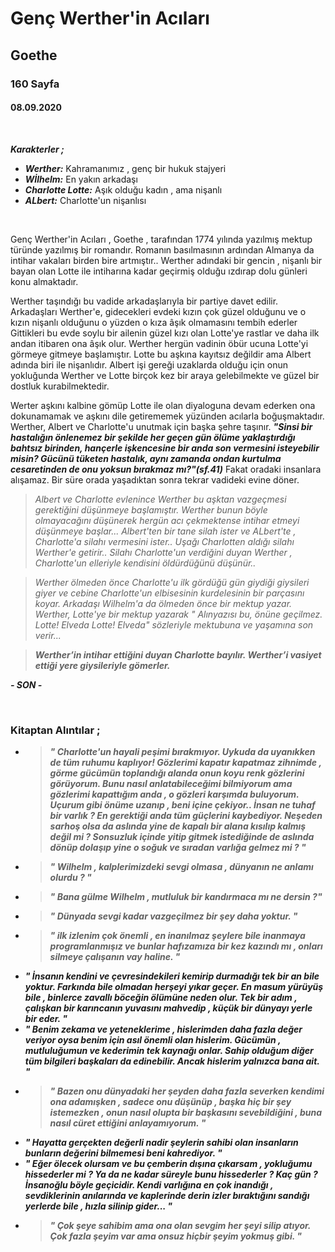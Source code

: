 # Genç Werther'in Acıları
## Goethe
### 160 Sayfa
#### 08.09.2020

<br>

***Karakterler ;***
- ***Werther:*** Kahramanımız ,  genç bir hukuk stajyeri
- ***Wİlhelm:*** En yakın arkadaşı
- ***Charlotte Lotte:*** Aşık olduğu kadın , ama nişanlı
- ***ALbert:*** Charlotte'un nişanlısı



<br>

Genç Werther'in Acıları , Goethe , tarafından 1774 yılında yazılmış mektup türünde yazılmış bir romandır. Romanın basılmasının ardından Almanya da intihar vakaları birden bire artmıştır.. Werther adındaki bir gencin , nişanlı bir bayan olan Lotte ile intiharına kadar geçirmiş olduğu ızdırap dolu günleri konu almaktadır.

Werther taşındığı bu vadide arkadaşlarıyla bir partiye davet edilir. Arkadaşları Werther'e,  gidecekleri evdeki kızın çok güzel olduğunu ve o kızın nişanlı olduğunu o yüzden o kıza âşık olmamasını tembih ederler
Gittikleri bu evde soylu bir ailenin güzel kızı olan Lotte'ye rastlar ve daha ilk andan itibaren ona âşık olur. Werther hergün vadinin öbür ucuna Lotte'yi görmeye gitmeye başlamıştır. Lotte bu aşkına kayıtsız değildir ama Albert adında biri ile nişanlıdır.  Albert işi gereği uzaklarda olduğu için onun yokluğunda Werther ve Lotte birçok kez bir araya gelebilmekte ve güzel bir dostluk kurabilmektedir.

Werter aşkını kalbine gömüp Lotte ile olan diyaloguna devam ederken ona dokunamamak ve aşkını dile getirememek yüzünden acılarla boğuşmaktadır. Werther,  Albert ve Charlotte'u unutmak için başka şehre taşınır. 
***"Sinsi bir hastalığın önlenemez bir şekilde her geçen gün ölüme yaklaştırdığı bahtsız birinden, hançerle işkencesine bir anda son vermesini isteyebilir misin? Gücünü tüketen hastalık, aynı zamanda ondan kurtulma cesaretinden de onu yoksun bırakmaz mı?"(sf.41)*** Fakat oradaki insanlara alışamaz. Bir süre orada yaşadıktan sonra tekrar vadideki evine döner.

> *Albert ve Charlotte evlenince Werther bu aşktan vazgeçmesi gerektiğini düşünmeye başlamıştır. Werther bunun böyle olmayacağını düşünerek hergün acı çekmektense intihar etmeyi düşünmeye başlar... Albert'ten bir tane silah ister ve ALbert'te , Charlotte'a silahı vermesini ister.. Uşağı Charlotten aldığı silahı Werther'e getirir.. Silahı Charlotte'un verdiğini duyan Werther , Charlotte'un elleriyle kendisini öldürdüğünü düşünür..*

> *Werther ölmeden önce Charlotte'u ilk gördüğü gün giydiği giysileri giyer ve cebine Charlotte'un elbisesinin kurdelesinin bir parçasını koyar. Arkadaşı Wilhelm'a da ölmeden önce bir mektup yazar. Werther, Lotte'ye bir mektup yazarak " Alınyazısı bu, önüne geçilmez. Lotte! Elveda Lotte! Elveda" sözleriyle mektubuna ve yaşamına son verir...*

> ***Werther’in intihar ettiğini duyan Charlotte bayılır. Werther’i  vasiyet ettiği yere giysileriyle gömerler.***

***- SON -***

   
   <br>

### Kitaptan Alıntılar ;
- > ***" Charlotte'un hayali peşimi bırakmıyor. Uykuda da uyanıkken de tüm ruhumu kaplıyor! Gözlerimi kapatır kapatmaz zihnimde , görme gücümün toplandığı alanda onun koyu renk gözlerini görüyorum. Bunu nasıl anlatabileceğimi bilmiyorum ama gözlerimi  kapattığım anda , o gözleri karşımda buluyorum. Uçurum gibi önüme uzanıp , beni içine çekiyor.. İnsan ne tuhaf bir varlık ? En gerektiği anda tüm güçlerini kaybediyor. Neşeden sarhoş olsa da aslında yine de kapalı  bir alana kısılıp kalmış değil mi ? Sonsuzluk içinde yitip gitmek istediğinde de aslında dönüp dolaşıp yine o soğuk ve sıradan varlığa gelmez mi ? "***
- > ***" Wilhelm , kalplerimizdeki sevgi olmasa , dünyanın ne anlamı olurdu ? "***
- > ***" Bana gülme Wilhelm , mutluluk bir kandırmaca mı ne dersin  ?"***
- > ***" Dünyada sevgi kadar vazgeçilmez bir şey daha yoktur. "***
- > ***" ilk izlenim çok önemli , en inanılmaz şeylere bile inanmaya programlanmışız ve bunlar hafızamıza bir kez kazındı mı , onları silmeye çalışanın vay haline. "***
-  ***" İnsanın kendini ve çevresindekileri kemirip durmadığı tek bir an bile yoktur. Farkında bile olmadan herşeyi yıkar geçer. En masum yürüyüş bile , binlerce zavallı böceğin ölümüne neden olur. Tek bir adım , çalışkan bir karıncanın yuvasını mahvedip , küçük bir dünyayı yerle bir eder. "***
-   ***" Benim zekama ve yeteneklerime , hislerimden daha fazla değer veriyor oysa benim için asıl önemli olan hislerim. Gücümün , mutluluğumun ve kederimin tek kaynağı onlar. Sahip olduğum diğer tüm bilgileri başkaları da edinebilir. Ancak hislerim yalnızca bana ait. "***
-   > ***" Bazen onu dünyadaki her şeyden daha fazla severken kendimi ona adamışken , sadece onu düşünüp , başka hiç bir şey istemezken , onun nasıl olupta bir başkasını sevebildiğini , buna nasıl cüret ettiğini anlayamıyorum. "***
-    ***" Hayatta gerçekten değerli nadir şeylerin sahibi olan insanların bunların değerini bilmemesi beni kahrediyor. "***
-    ***" Eğer ölecek olursam ve bu çemberin dışına çıkarsam , yokluğumu hissederler mi ? Ya da ne kadar süreyle bunu hissederler ? Kaç gün ? İnsanoğlu böyle geçicidir. Kendi varlığına en çok inandığı , sevdiklerinin anılarında ve kaplerinde derin izler bıraktığını sandığı yerlerde bile , hızla silinip gider... "***
-    > ***" Çok şeye sahibim ama ona olan sevgim her şeyi silip atıyor. Çok fazla şeyim var ama onsuz hiçbir şeyim yokmuş gibi. "***



